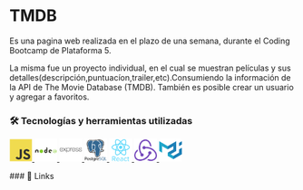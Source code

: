 # TMDB

Es una pagina web realizada en el plazo de una semana, durante el
Coding Bootcamp de Plataforma 5.

La misma fue un proyecto individual, en el cual se muestran películas y sus detalles(descripción,puntuacíon,trailer,etc).Consumiendo la información de la API de The Movie Database (TMDB).
También es posible crear un usuario y agregar a favoritos.

### 🛠 Tecnologías y herramientas utilizadas

 <p> <a href="https://developer.mozilla.org/en-US/docs/Web/JavaScript" target="_blank" rel="noreferrer"> <img src="https://raw.githubusercontent.com/devicons/devicon/master/icons/javascript/javascript-original.svg" alt="javascript" width="40" height="40"/> </a>
 <a href="https://nodejs.org" target="_blank" rel="noreferrer"> <img src="https://raw.githubusercontent.com/devicons/devicon/master/icons/nodejs/nodejs-original-wordmark.svg" alt="nodejs" width="40" height="40"/> </a>
<a href="https://expressjs.com" target="_blank" rel="noreferrer"> <img src="https://raw.githubusercontent.com/devicons/devicon/master/icons/express/express-original-wordmark.svg" alt="express" width="40" height="40"/> 
<a href="https://www.postgresql.org" target="_blank" rel="noreferrer"> <img src="https://raw.githubusercontent.com/devicons/devicon/master/icons/postgresql/postgresql-original-wordmark.svg" alt="postgresql" width="40" height="40"/> </a>
<a href="https://reactjs.org/" target="_blank" rel="noreferrer"> <img src="https://raw.githubusercontent.com/devicons/devicon/master/icons/react/react-original-wordmark.svg" alt="react" width="40" height="40"/> </a>
 <a href="https://redux.js.org" target="_blank" rel="noreferrer"> <img src="https://raw.githubusercontent.com/devicons/devicon/master/icons/redux/redux-original.svg" alt="redux" width="40" height="40"/> </a>
 <a href="https://mui.com/" target="_blank" rel="noreferrer"> <img src="https://raw.githubusercontent.com/devicons/devicon/master/icons/materialui/materialui-original.svg" alt="redux" width="40" height="40"/> </a></p>
### 🔗 Links
